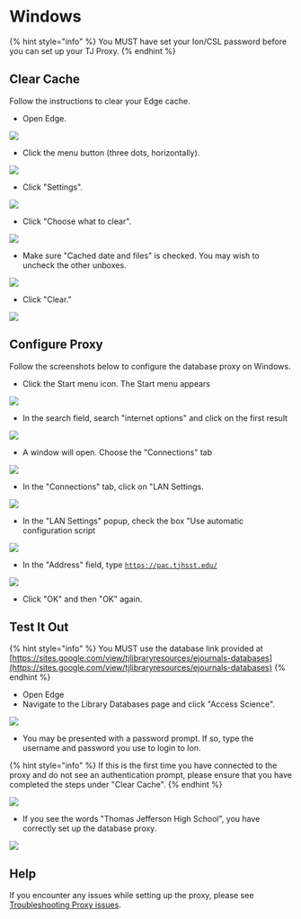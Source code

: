 # Windows

{% hint style="info" %}
You MUST have set your Ion/CSL password before you can set up your TJ Proxy.
{% endhint %}

## Clear Cache

Follow the instructions to clear your Edge cache.

* Open Edge.

![](../../.gitbook/assets/proxy1.jpg)

* Click the menu button (three dots, horizontally).

![](<../../.gitbook/assets/proxy2 (1).jpg>)

* Click "Settings".

![](<../../.gitbook/assets/proxy3 (1).jpg>)

* Click "Choose what to clear".

![](../../.gitbook/assets/proxy4.jpg)

* Make sure "Cached date and files" is checked. You may wish to uncheck the other unboxes.

![](../../.gitbook/assets/proxy5.jpg)

* Click "Clear."

![](../../.gitbook/assets/proxy6.jpg)

## Configure Proxy

Follow the screenshots below to configure the database proxy on Windows.

* Click the Start menu icon. The Start menu appears

![](../../.gitbook/assets/Proxy1.PNG)

* In the search field, search "internet options" and click on the first result

![](../../.gitbook/assets/Proxy2.PNG)

* A window will open. Choose the "Connections" tab

![](../../.gitbook/assets/Proxy3.PNG)

* In the "Connections" tab, click on "LAN Settings.

![](../../.gitbook/assets/Proxy4.PNG)

* In the "LAN Settings" popup, check the box "Use automatic configuration script

![](../../.gitbook/assets/Proxy5.PNG)

* In the "Address" field, type [`https://pac.tjhsst.edu/`](https://pac.tjhsst.edu/)

![](../../.gitbook/assets/Proxy6.PNG)

* Click "OK" and then "OK" again.

## Test It Out

{% hint style="info" %}
You MUST use the database link provided at [https://sites.google.com/view/tjlibraryresources/ejournals-databases](https://sites.google.com/view/tjlibraryresources/ejournals-databases)
{% endhint %}

* Open Edge
* Navigate to the Library Databases page and click "Access Science".

![](<../../.gitbook/assets/proxy1 (1).PNG>)

* You may be presented with a password prompt.  If so, type the username and password you use to login to Ion.

{% hint style="info" %}
If this is the first time you have connected to the proxy and do not see an authentication prompt, please ensure that you have completed the steps under "Clear Cache".
{% endhint %}

![](../../.gitbook/assets/proxy2.PNG)

* If you see the words "Thomas Jefferson High School", you have correctly set up the database proxy.

![](../../.gitbook/assets/proxy3.PNG)

## Help

If you encounter any issues while setting up the proxy, please see [Troubleshooting Proxy issues](troubleshooting-proxy-issues.md).
